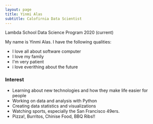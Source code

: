 ```yaml
---
layout: page
title: Yinmi Alas
subtitle: Calofirnia Data Scientist
---
```

Lambda School Data Science Program 2020 (current)

My name is Yinmi Alas. I have the following qualities:

- I love all about software computer
- I love my family
- I'm very patient
- i love everithing about the future

### Interest
- Learning about new technologies and how they make life easier for people
- Working on data and analysis with Python
- Creating data statistics and visualizations
- Watching sports, especially the San Francisco 49ers.
- Pizza!, Burritos, Chinise Food, BBQ Ribs!!
